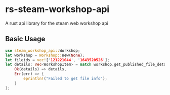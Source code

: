 # rs-steam-workshop-api
A rust api library for the steam web workshop api

## Basic Usage

```rs
use steam_workshop_api::Workshop;
let workshop = Workshop::new(None);
let fileids = vec!['121221044', '1643520526'];
let details: Vec<WorkshopItem> = match workshop.get_published_file_details(&fileids) {
    Ok(details) => details,
    Err(err) => { 
        eprintln!("Failed to get file info");
    }
};
```
